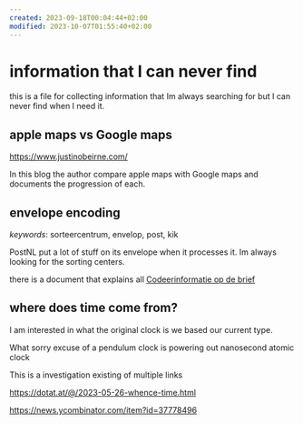 ```yaml
---
created: 2023-09-18T00:04:44+02:00
modified: 2023-10-07T01:55:40+02:00
---
```


# information that I can never find

this is a file for collecting information that Im always searching for but I can never find when I need it.

## apple maps vs Google maps

<https://www.justinobeirne.com/>

In this blog the author compare apple maps with Google maps and documents the progression of each.

## envelope encoding

*keywords*: sorteercentrum, envelop, post, kik

PostNL put a lot of stuff on its envelope when it processes it. Im always looking for the sorting centers.

there is a document that explains all [Codeerinformatie op de brief](./files/Codeerinformatie%20op%20de%20brief.pdf)

## where does time come from?

I am interested in what the original clock is we based our current type.

What sorry excuse of a pendulum clock is powering out nanosecond atomic clock

This is a investigation existing of multiple links

https://dotat.at/@/2023-05-26-whence-time.html

https://news.ycombinator.com/item?id=37778496

